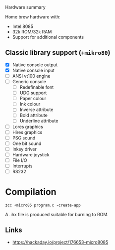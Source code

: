 Hardware summary

Home brew hardware with:

* Intel 8085
* 32k ROM/32k RAM
* Support for additional components

## Classic library support (`+mikro80`)

* [x] Native console output
* [x] Native console input
* [ ] ANSI vt100 engine
* [ ] Generic console
    * [ ] Redefinable font 
    * [ ] UDG support
    * [ ] Paper colour
    * [ ] Ink colour
    * [ ] Inverse attribute
    * [ ] Bold attribute
    * [ ] Underline attribute
* [ ] Lores graphics
* [ ] Hires graphics
* [ ] PSG sound
* [ ] One bit sound
* [ ] Inkey driver
* [ ] Hardware joystick
* [ ] File I/O
* [ ] Interrupts
* [ ] RS232

# Compilation

    zcc +micro85 program.c -create-app

A .ihx file is produced suitable for burning to ROM.

## Links

* https://hackaday.io/project/176653-micro8085

